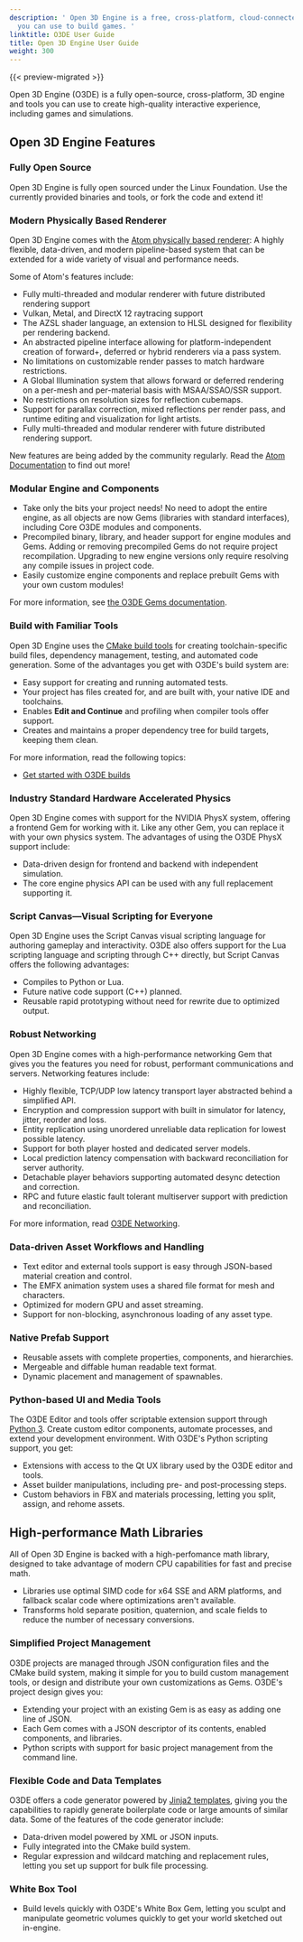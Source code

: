 ```yaml
---
description: ' Open 3D Engine is a free, cross-platform, cloud-connected game engine that
  you can use to build games. '
linktitle: O3DE User Guide
title: Open 3D Engine User Guide
weight: 300
---
```


{{< preview-migrated >}}

Open 3D Engine (O3DE) is a fully open-source, cross\-platform, 3D engine and tools you can use to create high\-quality interactive experience, including games and simulations.

<!-- DougEric Note: Replace this page with a proper Nav page and move this content to a features.md page or the what-is page later. -->

## Open 3D Engine Features

### Fully Open Source

Open 3D Engine is fully open sourced under the Linux Foundation. Use the currently provided binaries and tools, or fork the code and extend it!

### Modern Physically Based Renderer

Open 3D Engine comes with the [Atom physically based renderer](atom-guide): A highly flexible, data-driven, and modern pipeline-based system that can be extended for a wide variety of visual and performance needs.

Some of Atom's features include:

+ Fully multi-threaded and modular renderer with future distributed rendering support
+ Vulkan, Metal, and DirectX 12 raytracing support
+ The AZSL shader language, an extension to HLSL designed for flexibility per rendering backend.
+ An abstracted pipeline interface allowing for platform-independent creation of forward+, deferred or hybrid
renderers via a pass system.
+ No limitations on customizable render passes to match hardware restrictions.
+ A Global Illumination system that allows forward or deferred rendering on a per-mesh and per-material basis
with MSAA/SSAO/SSR support.
+ No restrictions on resolution sizes for reflection cubemaps.
+ Support for parallax correction, mixed reflections per render pass, and runtime editing and visualization for light artists.
+ Fully multi-threaded and modular renderer with future distributed rendering support.

New features are being added by the community regularly. Read the [Atom Documentation](/docs/atom-guide) to find out more!

### Modular Engine and Components

+ Take only the bits your project needs! No need to adopt the entire engine, as all objects are now Gems (libraries with standard interfaces), including Core O3DE modules and components.
+ Precompiled binary, library, and header support for engine modules and Gems. Adding or removing precompiled Gems do not require project recompilation. Upgrading to new engine versions only require resolving any compile issues in project code.
+ Easily customize engine components and replace prebuilt Gems with your own custom modules!

For more information, see [the O3DE Gems documentation](/docs/user-guide/features/gems)\.

### Build with Familiar Tools

Open 3D Engine uses the [CMake build tools](https://cmake.org/) for creating toolchain-specific build files, dependency management, testing, and automated code generation. Some of the advantages you get with O3DE's build system are:

+ Easy support for creating and running automated tests.
+ Your project has files created for, and are built with, your native IDE and toolchains.
+ Enables **Edit and Continue** and profiling when compiler tools offer support.
+ Creates and maintains a proper dependency tree for build targets, keeping them clean.

For more information, read the following topics:

+ [Get started with O3DE builds](/docs/user-guide/features/build/)

### Industry Standard Hardware Accelerated Physics

Open 3D Engine comes with support for the NVIDIA PhysX system, offering a frontend Gem for working with it. Like any other Gem, you can replace it with your own physics system. The advantages of using the O3DE PhysX support include:

+ Data-driven design for frontend and backend with independent simulation.
+ The core engine physics API can be used with any full replacement supporting it.

### Script Canvas&mdash;Visual Scripting for Everyone

Open 3D Engine uses the Script Canvas visual scripting language for authoring gameplay and interactivity. O3DE also offers support for the Lua scripting language and scripting through C++ directly, but Script Canvas offers the following advantages:

+ Compiles to Python or Lua.
+ Future native code support (C++) planned.
+ Reusable rapid prototyping without need for rewrite due to optimized output.

### Robust Networking

Open 3D Engine comes with a high-performance networking Gem that gives you the features you need for robust, performant communications and servers. Networking features include:

+ Highly flexible, TCP/UDP low latency transport layer abstracted behind a simplified API.
+ Encryption and compression support with built in simulator for latency, jitter, reorder and loss.
+ Entity replication using unordered unreliable data replication for lowest possible latency.
+ Support for both player hosted and dedicated server models.
+ Local prediction latency compensation with backward reconciliation for server authority.
+ Detachable player behaviors supporting automated desync detection and correction.
+ RPC and future elastic fault tolerant multiserver support with prediction and reconciliation.

For more information, read [O3DE Networking](/docs/user-guide/features/networking)\.

### Data-driven Asset Workflows and Handling

+ Text editor and external tools support is easy through JSON-based material creation and control.
+ The EMFX animation system uses a shared file format for mesh and characters.
+ Optimized for modern GPU and asset streaming.
+ Support for non-blocking, asynchronous loading of any asset type.

### Native Prefab Support

+ Reusable assets with complete properties, components, and hierarchies.
+ Mergeable and diffable human readable text format.
+ Dynamic placement and management of spawnables.

### Python-based UI and Media Tools

The O3DE Editor and tools offer scriptable extension support through [Python 3](https://www.python.org/). Create custom editor components, automate processes, and extend your development environment. With O3DE's Python scripting support, you get:

+ Extensions with access to the Qt UX library used by the O3DE editor and tools.
+ Asset builder manipulations, including pre- and post-processing steps.
+ Custom behaviors in FBX and materials processing, letting you split, assign, and rehome assets.

## High-performance Math Libraries

All of Open 3D Engine is backed with a high-perfomance math library, designed to take advantage of modern CPU capabilities for fast and precise math.

+ Libraries use optimal SIMD code for x64 SSE and ARM platforms, and fallback scalar code where optimizations aren't available.
+ Transforms hold separate position, quaternion, and scale fields to reduce the number of necessary conversions.

### Simplified Project Management

O3DE projects are managed through JSON configuration files and the CMake build system, making it simple for you to build custom management tools, or design and distribute your own customizations as Gems. O3DE's project design gives you:

+ Extending your project with an existing Gem is as easy as adding one line of JSON.
+ Each Gem comes with a JSON descriptor of its contents, enabled components, and libraries.
+ Python scripts with support for basic project management from the command line.

### Flexible Code and Data Templates

O3DE offers a code generator powered by [Jinja2 templates](https://jinja.palletsprojects.com/en/2.11.x/), giving you the capabilities to rapidly generate boilerplate code or large amounts of similar data. Some of the features of the code generator include:

+ Data-driven model powered by XML or JSON inputs.
+ Fully integrated into the CMake build system.
+ Regular expression and wildcard matching and replacement rules, letting you set up support for bulk file processing.

### White Box Tool

+ Build levels quickly with O3DE's White Box Gem, letting you sculpt and manipulate geometric volumes quickly to get your world sketched out in-engine.
